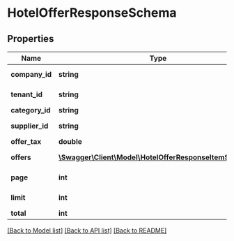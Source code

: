 # HotelOfferResponseSchema

## Properties
Name | Type | Description | Notes
------------ | ------------- | ------------- | -------------
**company_id** | **string** | Identifier for the company making the offer. | [optional] 
**tenant_id** | **string** | Identifier for the tenant involved in the offer. | [optional] 
**category_id** | **string** | Category identifier for the offer. | [optional] 
**supplier_id** | **string** | Identifier for the supplier of the offer. | [optional] 
**offer_tax** | **double** | Tax applied to the offer price. | [optional] 
**offers** | [**\Swagger\Client\Model\HotelOfferResponseItemSchema[]**](HotelOfferResponseItemSchema.md) | Array of offers detailed in the HotelOfferResponseItemSchema. | [optional] 
**page** | **int** | Current page in the pagination of offers. | [optional] 
**limit** | **int** | Number of items per page in the offer list. | [optional] 
**total** | **int** | Total number of offers available. | [optional] 

[[Back to Model list]](../../README.md#documentation-for-models) [[Back to API list]](../../README.md#documentation-for-api-endpoints) [[Back to README]](../../README.md)

